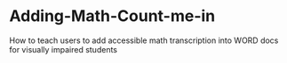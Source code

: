 # Adding-Math-Count-me-in
How to teach users to add accessible math transcription into WORD docs for visually impaired students

